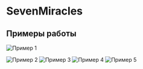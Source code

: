 # SevenMiracles
## Примеры работы

![Пример 1]([2023-11-28_18-13-23](https://github.com/Rwon1/SevenMiracles/assets/125397526/504db24e-2779-4be1-8360-4c585e4a5b3a))


![Пример 2](ссылка_на_изображение_2)
![Пример 3](ссылка_на_изображение_3)
![Пример 4](ссылка_на_изображение_4)
![Пример 5](ссылка_на_изображение_5)
